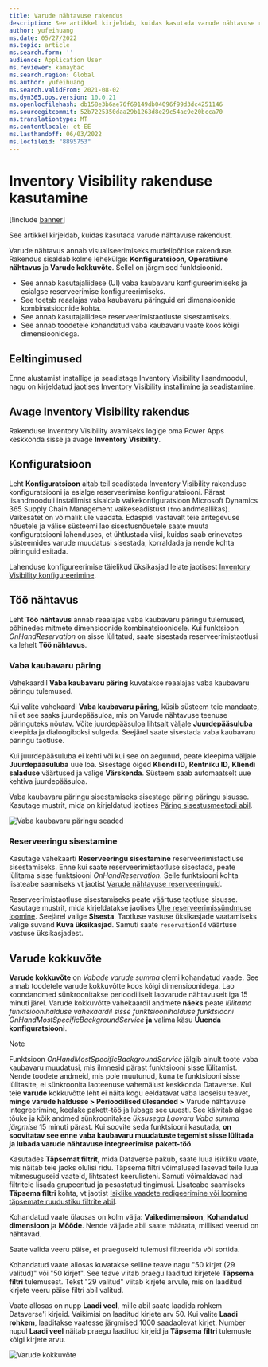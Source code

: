 ```yaml
---
title: Varude nähtavuse rakendus
description: See artikkel kirjeldab, kuidas kasutada varude nähtavuse rakendust.
author: yufeihuang
ms.date: 05/27/2022
ms.topic: article
ms.search.form: ''
audience: Application User
ms.reviewer: kamaybac
ms.search.region: Global
ms.author: yufeihuang
ms.search.validFrom: 2021-08-02
ms.dyn365.ops.version: 10.0.21
ms.openlocfilehash: db158e3b6ae76f69149db04096f99d3dc4251146
ms.sourcegitcommit: 52b7225350daa29b1263d8e29c54ac9e20bcca70
ms.translationtype: MT
ms.contentlocale: et-EE
ms.lasthandoff: 06/03/2022
ms.locfileid: "8895753"
---
```

# <a name="use-the-inventory-visibility-app"></a>Inventory Visibility rakenduse kasutamine

[!include [banner](../includes/banner.md)]


See artikkel kirjeldab, kuidas kasutada varude nähtavuse rakendust.

Varude nähtavus annab visualiseerimiseks mudelipõhise rakenduse. Rakendus sisaldab kolme lehekülge: **Konfiguratsioon**, **Operatiivne nähtavus** ja **Varude kokkuvõte**. Sellel on järgmised funktsioonid.

- See annab kasutajaliidese (UI) vaba kaubavaru konfigureerimiseks ja esialgse reserveerimise konfigureerimiseks.
- See toetab reaalajas vaba kaubavaru päringuid eri dimensioonide kombinatsioonide kohta.
- See annab kasutajaliidese reserveerimistaotluste sisestamiseks.
- See annab toodetele kohandatud vaba kaubavaru vaate koos kõigi dimensioonidega.

## <a name="prerequisites"></a>Eeltingimused

Enne alustamist installige ja seadistage Inventory Visibility lisandmoodul, nagu on kirjeldatud jaotises [Inventory Visibility installimine ja seadistamine](inventory-visibility-setup.md).

## <a name="open-the-inventory-visibility-app"></a>Avage Inventory Visibility rakendus

Rakenduse Inventory Visibility avamiseks logige oma Power Apps keskkonda sisse ja avage **Inventory Visibility**.

## <a name="configuration"></a><a name="configuration"></a>Konfiguratsioon

Leht **Konfiguratsioon** aitab teil seadistada Inventory Visibility rakenduse konfiguratsiooni ja esialge reserveerimise konfiguratsiooni. Pärast lisandmooduli installimist sisaldab vaikekonfiguratsioon Microsoft Dynamics 365 Supply Chain Management vaikeseadistust (`fno` andmeallikas). Vaikesätet on võimalik üle vaadata. Edaspidi vastavalt teie äritegevuse nõuetele ja välise süsteemi lao sisestusnõuetele saate muuta konfiguratsiooni lahenduses, et ühtlustada viisi, kuidas saab erinevates süsteemides varude muudatusi sisestada, korraldada ja nende kohta päringuid esitada.

Lahenduse konfigureerimise täielikud üksikasjad leiate jaotisest [Inventory Visibility konfigureerimine](inventory-visibility-configuration.md).

## <a name="operational-visibility"></a>Töö nähtavus

Leht **Töö nähtavus** annab reaalajas vaba kaubavaru päringu tulemused, põhinedes mitmete dimensioonide kombinatsioonidele. Kui funktsioon *OnHandReservation* on sisse lülitatud, saate sisestada reserveerimistaotlusi ka lehelt **Töö nähtavus**.

### <a name="on-hand-query"></a>Vaba kaubavaru päring

Vahekaardil **Vaba kaubavaru päring** kuvatakse reaalajas vaba kaubavaru päringu tulemused.

Kui valite vahekaardi **Vaba kaubavaru päring**, küsib süsteem teie mandaate, nii et see saaks juurdepääsuloa, mis on Varude nähtavuse teenuse päringuteks nõutav. Võite juurdepääsuloa lihtsalt väljale **Juurdepääsuluba** kleepida ja dialoogiboksi sulgeda. Seejärel saate sisestada vaba kaubavaru päringu taotluse.

Kui juurdepääsuluba ei kehti või kui see on aegunud, peate kleepima väljale **Juurdepääsuluba** uue loa. Sisestage õiged **Kliendi ID**, **Rentniku ID**, **Kliendi saladuse** väärtused ja valige **Värskenda**. Süsteem saab automaatselt uue kehtiva juurdepääsuloa.

Vaba kaubavaru päringu sisestamiseks sisestage päring päringu sisusse. Kasutage mustrit, mida on kirjeldatud jaotises [Päring sisestusmeetodi abil](inventory-visibility-api.md#query-with-post-method).

![Vaba kaubavaru päringu seaded](media/inventory-visibility-query-settings.png "Vaba kaubavaru päringu seaded")

### <a name="reservation-posting"></a>Reserveeringu sisestamine

Kasutage vahekaarti **Reserveeringu sisestamine** reserveerimistaotluse sisestamiseks. Enne kui saate reserveerimistaotluse sisestada, peate lülitama sisse funktsiooni *OnHandReservation*. Selle funktsiooni kohta lisateabe saamiseks vt jaotist [Varude nähtavuse reserveeringuid](inventory-visibility-reservations.md).

Reserveerimistaotluse sisestamiseks peate väärtuse taotluse sisusse. Kasutage mustrit, mida kirjeldatakse jaotises [Ühe reserveerimissündmuse loomine](inventory-visibility-api.md#create-one-reservation-event). Seejärel valige **Sisesta**. Taotluse vastuse üksikasjade vaatamiseks valige suvand **Kuva üksikasjad**. Samuti saate `reservationId` väärtuse vastuse üksikasjadest.

## <a name="inventory-summary"></a><a name="inventory-summary"></a>Varude kokkuvõte

**Varude kokkuvõte** on *Vabade varude summa* olemi kohandatud vaade. See annab toodetele varude kokkuvõtte koos kõigi dimensioonidega. Lao koondandmed sünkroonitakse perioodiliselt laovarude nähtavuselt iga 15 minuti järel. Varude kokkuvõtte vahekaardil andmete **näeks** peate *lülitama funktsioonihalduse vahekaardil sisse funktsioonihalduse funktsiooni OnHandMostSpecificBackgroundService* **ja** valima käsu **Uuenda konfiguratsiooni**.

> [!NOTE]
> Funktsioon *OnHandMostSpecificBackgroundService* jälgib ainult toote vaba kaubavaru muudatusi, mis ilmnesid pärast funktsiooni sisse lülitamist. Nende toodete andmeid, mis pole muutunud, kuna te funktsiooni sisse lülitasite, ei sünkroonita laoteenuse vahemälust keskkonda Dataverse. Kui teie **varude** kokkuvõtte leht ei näita kogu eeldatavat vaba laoseisu teavet, **minge varude haldusse > Perioodilised ülesanded >** Varude nähtavuse integreerimine, keelake pakett-töö ja lubage see uuesti. See käivitab algse tõuke ja kõik andmed sünkroonitakse *üksusega Laovaru Vaba summa järgmise* 15 minuti pärast. Kui soovite seda funktsiooni kasutada, **on soovitatav see enne vaba kaubavaru muudatuste tegemist sisse lülitada ja lubada varude nähtavuse integreerimise pakett-töö**.

Kasutades **Täpsemat filtrit**, mida Dataverse pakub, saate luua isikliku vaate, mis näitab teie jaoks olulisi ridu. Täpsema filtri võimalused lasevad teile luua mitmesuguseid vaateid, lihtsatest keerulisteni. Samuti võimaldavad nad filtritele lisada grupeeritud ja pesastatud tingimusi. Lisateabe saamiseks **Täpsema filtri** kohta, vt jaotist [Isiklike vaadete redigeerimine või loomine täpsemate ruudustiku filtrite abil](/powerapps/user/grid-filters-advanced).

Kohandatud vaate ülaosas on kolm välja: **Vaikedimensioon**, **Kohandatud dimensioon** ja **Mõõde**. Nende väljade abil saate määrata, millised veerud on nähtavad.

Saate valida veeru päise, et praeguseid tulemusi filtreerida või sortida.

Kohandatud vaate allosas kuvatakse selline teave nagu "50 kirjet (29 valitud)" või "50 kirjet". See teave viitab praegu laaditud kirjetele **Täpsema filtri** tulemusest. Tekst "29 valitud" viitab kirjete arvule, mis on laaditud kirjete veeru päise filtri abil valitud.

Vaate allosas on nupp **Laadi veel**, mille abil saate laadida rohkem Dataverse'i kirjeid. Vaikimisi on laaditud kirjete arv 50. Kui valite **Laadi rohkem**, laaditakse vaatesse järgmised 1000 saadaolevat kirjet. Number nupul **Laadi veel** näitab praegu laaditud kirjeid ja **Täpsema filtri** tulemuste kõigi kirjete arvu.

![Varude kokkuvõte](media/inventory-visibility-onhand-list.png "Varude kokkuvõte")
